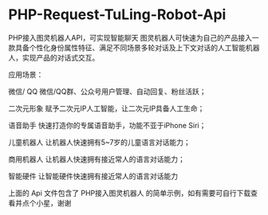 # PHP-Request-TuLing-Robot-Api
PHP接入图灵机器人API，可实现智能聊天
图灵机器人可快速为自己的产品接入一款具备个性化身份属性特征、满足不同场景多轮对话及上下文对话的人工智能机器人，实现产品的对话式交互。

应用场景：

  微信/ QQ
  微信/QQ群、公众号用户管理、自动回复、粉丝活跃；

  二次元形象
  赋予二次元IP人工智能，让二次元IP具备人工生命；

  语音助手
  快速打造你的专属语音助手，功能不亚于iPhone Siri；

  儿童机器人
  让机器人快速拥有5~7岁的儿童语言对话能力；

  商用机器人
  让机器人快速拥有接近常人的语言对话能力；

  智能硬件
  让智能硬件快速拥有接近常人的语言对话能力



上面的 Api 文件包含了 PHP接入图灵机器人 的简单示例，如有需要可自行下载查看并点个小星，谢谢
